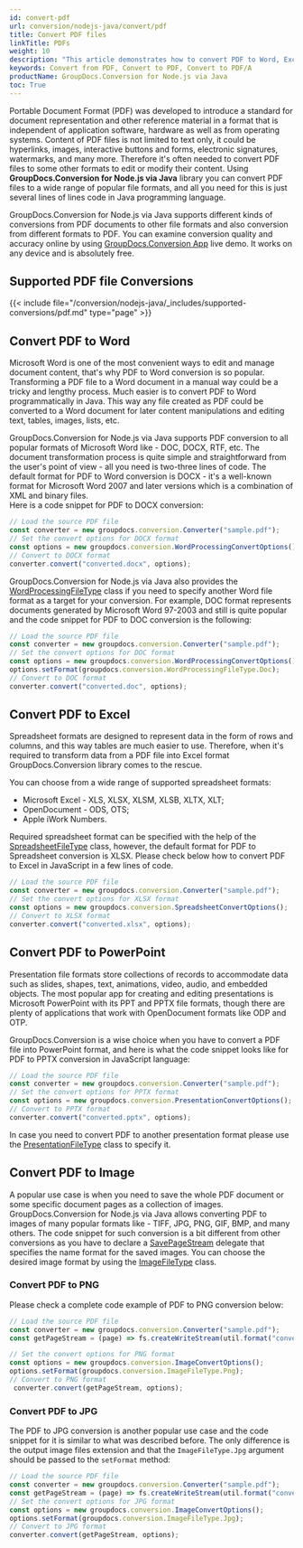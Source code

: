```yaml
---
id: convert-pdf
url: conversion/nodejs-java/convert/pdf
title: Convert PDF files
linkTitle: PDFs
weight: 10
description: "This article demonstrates how to convert PDF to Word, Excel, PowerPoint and image formats with GroupDocs.Conversion for Node.js via Java."
keywords: Convert from PDF, Convert to PDF, Convert to PDF/A
productName: GroupDocs.Conversion for Node.js via Java
toc: True
---
```


Portable Document Format (PDF) was developed to introduce a standard for document representation and other reference material in a format that is independent of application software, hardware as well as from operating systems. Content of PDF files is not limited to text only, it could be hyperlinks, images, interactive buttons and forms, electronic signatures, watermarks, and many more. Therefore it's often needed to convert PDF files to some other formats to edit or modify their content. Using **GroupDocs.Conversion for Node.js via Java** library you can convert PDF files to a wide range of popular file formats, and all you need for this is just several lines of lines code in Java programming language.

GroupDocs.Conversion for Node.js via Java supports different kinds of conversions from PDF documents to other file formats and also conversion from different formats to PDF. You can examine conversion quality and accuracy online by using [GroupDocs.Conversion App](https://products.groupdocs.app/conversion/family) live demo. It works on any device and is absolutely free.  
  
## Supported PDF file Conversions

{{< include file="/conversion/nodejs-java/_includes/supported-conversions/pdf.md" type="page" >}}
  
## Convert PDF to Word

Microsoft Word is one of the most convenient ways to edit and manage document content, that's why PDF to Word conversion is so popular. Transforming a PDF file to a Word document in a manual way could be a tricky and lengthy process. Much easier is to convert PDF to Word programmatically in Java.
This way any file created as PDF could be converted to a Word document for later content manipulations and editing text, tables, images, lists, etc.

GroupDocs.Conversion for Node.js via Java supports PDF conversion to all popular formats of Microsoft Word like - DOC, DOCX, RTF, etc. The document transformation process is quite simple and straightforward from the user's point of view - all you need is two-three lines of code. The default format for PDF to Word conversion is DOCX - it's a well-known format for Microsoft Word 2007 and later versions which is a combination of XML and binary files.  
Here is a code snippet for PDF to DOCX conversion:

```js
// Load the source PDF file
const converter = new groupdocs.conversion.Converter("sample.pdf");
// Set the convert options for DOCX format
const options = new groupdocs.conversion.WordProcessingConvertOptions();
// Convert to DOCX format
converter.convert("converted.docx", options);
```

GroupDocs.Conversion for Node.js via Java also provides the [WordProcessingFileType](#) class if you need to specify another Word file format as a target for your conversion. For example, DOC format represents documents generated by Microsoft Word 97-2003 and still is quite popular and the code snippet for PDF to DOC conversion is the following:

```js
// Load the source PDF file
const converter = new groupdocs.conversion.Converter("sample.pdf");
// Set the convert options for DOC format
const options = new groupdocs.conversion.WordProcessingConvertOptions();
options.setFormat(groupdocs.conversion.WordProcessingFileType.Doc);
// Convert to DOC format
converter.convert("converted.doc", options);
```

## Convert PDF to Excel

Spreadsheet formats are designed to represent data in the form of rows and columns, and this way tables are much easier to use. Therefore, when it's required to transform data from a PDF file into Excel format GroupDocs.Conversion library comes to the rescue.  
  
You can choose from a wide range of supported spreadsheet formats:

* Microsoft Excel - XLS, XLSX, XLSM, XLSB, XLTX, XLT;
* OpenDocument - ODS, OTS;
* Apple iWork Numbers.

Required spreadsheet format can be specified with the help of the [SpreadsheetFileType](#) class, however, the default format for PDF to Spreadsheet conversion is XLSX.
Please check below how to convert PDF to Excel in JavaScript in a few lines of code.

```js
// Load the source PDF file
const converter = new groupdocs.conversion.Converter("sample.pdf");
// Set the convert options for XLSX format
const options = new groupdocs.conversion.SpreadsheetConvertOptions();
// Convert to XLSX format
converter.convert("converted.xlsx", options);
```

## Convert PDF to PowerPoint

Presentation file formats store collections of records to accommodate data such as slides, shapes, text, animations, video, audio, and embedded objects. The most popular app for creating and editing presentations is Microsoft PowerPoint with its PPT and PPTX file formats, though there are plenty of applications that work with OpenDocument formats like ODP and OTP.

GroupDocs.Conversion is a wise choice when you have to convert a PDF file into PowerPoint format, and here is what the code snippet looks like for PDF to PPTX conversion in JavaScript language:

```js
// Load the source PDF file
const converter = new groupdocs.conversion.Converter("sample.pdf");
// Set the convert options for PPTX format
const options = new groupdocs.conversion.PresentationConvertOptions();
// Convert to PPTX format
converter.convert("converted.pptx", options);
```

In case you need to convert PDF to another presentation format please use the [PresentationFileType](#) class to specify it.

## Convert PDF to Image

A popular use case is when you need to save the whole PDF document or some specific document pages as a collection of images. GroupDocs.Conversion for Node.js via Java allows converting PDF to images of many popular formats like - TIFF, JPG, PNG, GIF, BMP, and many others.
The code snippet for such conversion is a bit different from other conversions as you have to declare a [SavePageStream](#) delegate that specifies the name format for the saved images. You can choose the desired image format by using the [ImageFileType](#) class.

### Convert PDF to PNG

Please check a complete code example of PDF to PNG conversion below:

```js
// Load the source PDF file
const converter = new groupdocs.conversion.Converter("sample.pdf");
const getPageStream = (page) => fs.createWriteStream(util.format("converted-page-%s.png", page));

// Set the convert options for PNG format
const options = new groupdocs.conversion.ImageConvertOptions();
options.setFormat(groupdocs.conversion.ImageFileType.Png);
// Convert to PNG format
 converter.convert(getPageStream, options);
```

### Convert PDF to JPG

The PDF to JPG conversion is another popular use case and the code snippet for it is similar to what was described before. The only difference is the output image files extension and that the `ImageFileType.Jpg` argument should be passed to the `setFormat` method:

```js
// Load the source PDF file
const converter = new groupdocs.conversion.Converter("sample.pdf");
const getPageStream = (page) => fs.createWriteStream(util.format("converted-page-%s.png", page));
// Set the convert options for JPG format
const options = new groupdocs.conversion.ImageConvertOptions();
options.setFormat(groupdocs.conversion.ImageFileType.Jpg);
// Convert to JPG format
converter.convert(getPageStream, options);
```
